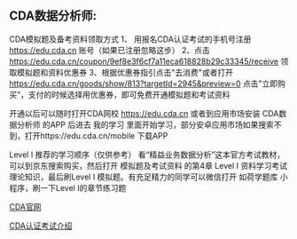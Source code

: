 ## CDA数据分析师:


CDA模拟题及备考资料领取方式
1、 用报名CDA认证考试的手机号注册 https://edu.cda.cn 账号（如果已注册忽略这步）
2、点击  https://edu.cda.cn/coupon/9ef8e3f6cf7a11eca618828b29c33345/receive 领取模拟题和资料优惠券
3、根据优惠券指引点击"去消费"或者打开
https://edu.cda.cn/goods/show/813?targetId=2945&preview=0 
 点击"立即购买”，支付的时候选择用优惠券，即可免费开通模拟题和考试资料

开通以后可以随时打开CDA网校 https://edu.cda.cn 或者到应用市场安装 CDA数据分析师 的APP 后进去 我的学习 里面开始学习，部分安卓应用市场如果搜索不到，打开https://edu.cda.cn/mobile 下载APP

Level I 推荐的学习顺序（仅供参考）
看“精益业务数据分析”这本官方考试教材，可以到京东搜索购买，然后打开 模拟题及考试资料 的第4章 Level I 资料学习考试理论知识，最后刷Level I 模拟题。有充足精力的同学可以微信打开 如荷学题库 小程序，刷一下Level I的章节练习题 


[CDA官网](https://www.cdaglobal.com/)

[CDA认证考试介绍](https://www.cdaglobal.com/certification.html#nav1)


